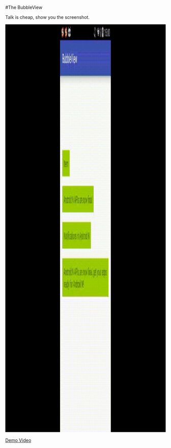 #The BubbleView 

Talk is cheap, show you the screenshot.

<img src="/art/bubble.gif" width="720" height="1280" /> 

[Demo Video](https://github.com/xiangtailiang/BubbleView/blob/master/art/bubble.mp4)